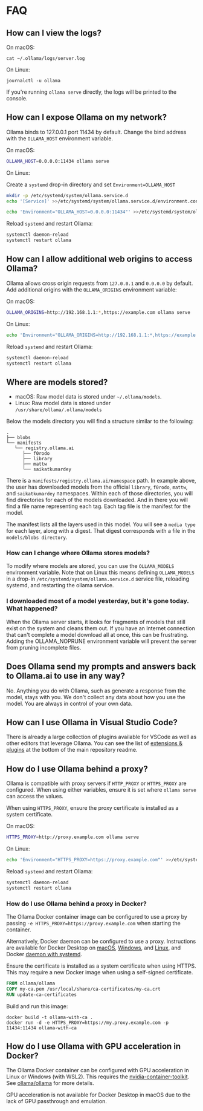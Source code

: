 # FAQ

## How can I view the logs?

On macOS:

```
cat ~/.ollama/logs/server.log
```

On Linux:

```
journalctl -u ollama
```

If you're running `ollama serve` directly, the logs will be printed to the console.

## How can I expose Ollama on my network?

Ollama binds to 127.0.0.1 port 11434 by default. Change the bind address with the `OLLAMA_HOST` environment variable.

On macOS:

```bash
OLLAMA_HOST=0.0.0.0:11434 ollama serve
```

On Linux:

Create a `systemd` drop-in directory and set `Environment=OLLAMA_HOST`

```bash
mkdir -p /etc/systemd/system/ollama.service.d
echo '[Service]' >>/etc/systemd/system/ollama.service.d/environment.conf
```

```bash
echo 'Environment="OLLAMA_HOST=0.0.0.0:11434"' >>/etc/systemd/system/ollama.service.d/environment.conf
```

Reload `systemd` and restart Ollama:

```bash
systemctl daemon-reload
systemctl restart ollama
```

## How can I allow additional web origins to access Ollama?

Ollama allows cross origin requests from `127.0.0.1` and `0.0.0.0` by default. Add additional origins with the `OLLAMA_ORIGINS` environment variable:

On macOS:

```bash
OLLAMA_ORIGINS=http://192.168.1.1:*,https://example.com ollama serve
```

On Linux:

```bash
echo 'Environment="OLLAMA_ORIGINS=http://192.168.1.1:*,https://example.com"' >>/etc/systemd/system/ollama.service.d/environment.conf
```

Reload `systemd` and restart Ollama:

```bash
systemctl daemon-reload
systemctl restart ollama
```

## Where are models stored?

- macOS: Raw model data is stored under `~/.ollama/models`.
- Linux: Raw model data is stored under `/usr/share/ollama/.ollama/models`

Below the models directory you will find a structure similar to the following:

```shell
.
├── blobs
└── manifests
   └── registry.ollama.ai
      ├── f0rodo
      ├── library
      ├── mattw
      └── saikatkumardey
```

There is a `manifests/registry.ollama.ai/namespace` path. In example above, the user has downloaded models from the official `library`, `f0rodo`, `mattw`, and `saikatkumardey` namespaces. Within each of those directories, you will find directories for each of the models downloaded. And in there you will find a file name representing each tag. Each tag file is the manifest for the model.  

The manifest lists all the layers used in this model. You will see a `media type` for each layer, along with a digest. That digest corresponds with a file in the `models/blobs directory`.

### How can I change where Ollama stores models?

To modify where models are stored, you can use the `OLLAMA_MODELS` environment variable. Note that on Linux this means defining `OLLAMA_MODELS` in a drop-in `/etc/systemd/system/ollama.service.d` service file, reloading systemd, and restarting the ollama service.

### I downloaded most of a model yesterday, but it's gone today. What happened?

When the Ollama server starts, it looks for fragments of models that still exist on the system and cleans them out. If you have an Internet connection that can't complete a model download all at once, this can be frustrating. Adding the OLLAMA_NOPRUNE environment variable will prevent the server from pruning incomplete files.

## Does Ollama send my prompts and answers back to Ollama.ai to use in any way?

No. Anything you do with Ollama, such as generate a response from the model, stays with you. We don't collect any data about how you use the model. You are always in control of your own data.

## How can I use Ollama in Visual Studio Code?

There is already a large collection of plugins available for VSCode as well as other editors that leverage Ollama. You can see the list of [extensions & plugins](https://github.com/jmorganca/ollama#extensions--plugins) at the bottom of the main repository readme.

## How do I use Ollama behind a proxy?

Ollama is compatible with proxy servers if `HTTP_PROXY` or `HTTPS_PROXY` are configured. When using either variables, ensure it is set where `ollama serve` can access the values.

When using `HTTPS_PROXY`, ensure the proxy certificate is installed as a system certificate.

On macOS:

```bash
HTTPS_PROXY=http://proxy.example.com ollama serve
```

On Linux:

```bash
echo 'Environment="HTTPS_PROXY=https://proxy.example.com"' >>/etc/systemd/system/ollama.service.d/environment.conf
```

Reload `systemd` and restart Ollama:

```bash
systemctl daemon-reload
systemctl restart ollama
```

### How do I use Ollama behind a proxy in Docker?

The Ollama Docker container image can be configured to use a proxy by passing `-e HTTPS_PROXY=https://proxy.example.com` when starting the container.

Alternatively, Docker daemon can be configured to use a proxy. Instructions are available for Docker Desktop on [macOS](https://docs.docker.com/desktop/settings/mac/#proxies), [Windows](https://docs.docker.com/desktop/settings/windows/#proxies), and [Linux](https://docs.docker.com/desktop/settings/linux/#proxies), and Docker [daemon with systemd](https://docs.docker.com/config/daemon/systemd/#httphttps-proxy).

Ensure the certificate is installed as a system certificate when using HTTPS. This may require a new Docker image when using a self-signed certificate.

```dockerfile
FROM ollama/ollama
COPY my-ca.pem /usr/local/share/ca-certificates/my-ca.crt
RUN update-ca-certificates
```

Build and run this image:

```shell
docker build -t ollama-with-ca .
docker run -d -e HTTPS_PROXY=https://my.proxy.example.com -p 11434:11434 ollama-with-ca
```

## How do I use Ollama with GPU acceleration in Docker?

The Ollama Docker container can be configured with GPU acceleration in Linux or Windows (with WSL2). This requires the [nvidia-container-toolkit](https://github.com/NVIDIA/nvidia-container-toolkit). See [ollama/ollama](https://hub.docker.com/r/ollama/ollama) for more details.

GPU acceleration is not available for Docker Desktop in macOS due to the lack of GPU passthrough and emulation.
